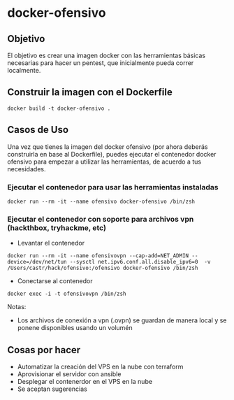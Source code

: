 # docker-ofensivo

## Objetivo 

El objetivo es crear una imagen docker con las herramientas básicas necesarias para hacer un pentest, que inicialmente pueda correr localmente.

## Construir la imagen con el Dockerfile

~~~
docker build -t docker-ofensivo .
~~~

## Casos de Uso

Una vez que tienes la imagen del docker ofensivo (por ahora deberás construirla en base al Dockerfile), puedes ejecutar el contenedor docker ofensivo para empezar a utilizar las herramientas, de acuerdo a tus necesidades.

### Ejecutar el contenedor para usar las herramientas instaladas

~~~~
docker run --rm -it --name ofensivo docker-ofensivo /bin/zsh
~~~~

### Ejecutar el contenedor con soporte para archivos vpn (hackthbox, tryhackme, etc)

- Levantar el contenedor 
~~~~
docker run --rm -it --name ofensivovpn --cap-add=NET_ADMIN --device=/dev/net/tun --sysctl net.ipv6.conf.all.disable_ipv6=0  -v /Users/castr/hack/ofensivo:/ofensivo docker-ofensivo /bin/zsh
~~~~
- Conectarse al contenedor
~~~
docker exec -i -t ofensivovpn /bin/zsh
~~~


Notas: 
- Los archivos de conexión a vpn (.ovpn) se guardan de manera local y se ponene disponibles usando un volumén


## Cosas por hacer
- Automatizar la creación del VPS en la nube con terraform
- Aprovisionar el servidor con ansible
- Desplegar el contenerdor en el VPS en la nube
- Se aceptan sugerencias